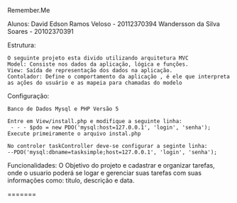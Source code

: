 Remember.Me

Alunos: David Edson Ramos Veloso - 20112370394
		Wandersson da Silva Soares - 20102370391

Estrutura:
	
	O seguinte projeto esta divido utilizando arquitetura MVC
	Model: Consiste nos dados da aplicação, lógica e funções.
	View: Saída de representação dos dados na aplicação.
	Contolador: Define o comportamento da aplicação , é ele que interpreta as ações do usuário e as mapeia para chamadas do modelo

Configuração: 
	
	Banco de Dados Mysql e PHP Versão 5
	
	Entre em View/install.php e modifique a seguinte linha:
	 - - - $pdo = new PDO('mysql:host=127.0.0.1', 'login', 'senha');
	Execute primeiramente o arquivo instal.php

	No controler taskController deve-se configurar a seginte linha:
	--PDO('mysql:dbname=tasksimple;host=127.0.0.1', 'login', 'senha');
	
	
Funcionalidades:
	O Objetivo do projeto e cadastrar e organizar tarefas, onde o usuario poderá se logar e gerenciar suas tarefas com suas informações como: titulo, descrição e data.

=======
